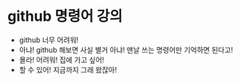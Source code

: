 # github 명령어 강의
* github 너무 어려워!
* 아냐! github 해보면 사실 별거 아냐! 맨날 쓰는 명령어만 기억하면 된다고!
* 몰라! 어려워! 집에 가고 싶어!
* 할 수 있어! 지금까지 그래 왔잖아!